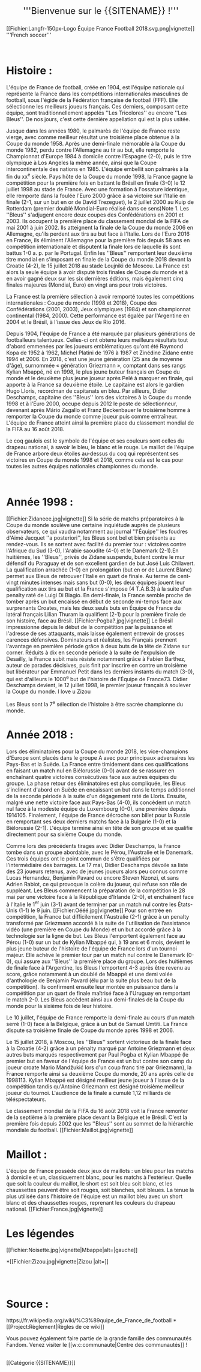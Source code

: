 <mainpage-leftcolumn-start /><div style="text-align: center; font-size: x-large; padding: 1em;">'''Bienvenue sur le {{SITENAME}} !'''</div>
[[Fichier:Langfr-150px-Logo Équipe France Football 2018.svg.png|vignette]]
'''French soccer''' 

<br />
<h1>Histoire :</h1>

L'équipe de France de football, créée en 1904, est l'équipe nationale qui représente la France dans les compétitions internationales masculines de football, sous l'égide de la Fédération française de football (FFF). Elle sélectionne les meilleurs joueurs français. Ces derniers, composant cette équipe, sont traditionnellement appelés ''Les Tricolores'' ou encore ''Les Bleus''. De nos jours, c'est cette dernière appellation qui est la plus usitée.

Jusque dans les années 1980, le palmarès de l'équipe de France reste vierge, avec comme meilleur résultat une troisième place obtenue à la Coupe du monde 1958. Après une demi-finale mémorable à la Coupe du monde 1982, perdu contre l'Allemagne au tir au but, elle remporte le Championnat d'Europe 1984 à domicile contre l'Espagne (2-0), puis le titre olympique à Los Angeles la même année, ainsi que la Coupe intercontinentale des nations en 1985. L'équipe embellit son palmarès à la fin du <abbr>xx<sup>e</sup></abbr> siècle. Pays hôte de la Coupe du monde 1998, la France gagne la compétition pour la première fois en battant le Brésil en finale (3-0) le 12 juillet 1998 au stade de France. Avec une formation à l'ossature identique, elle remporte dans la foulée l'Euro 2000 grâce à sa victoire sur l'Italie en finale (2-1, sur un but en or de David Trezeguet), le 2 juillet 2000 au Kuip de Rotterdam (premier doublé Mondial-Euro réalisé dans ce sens)Note 1. Les ''Bleus'' s'adjugent encore deux coupes des Confédérations en 2001 et 2003. Ils occupent la première place du classement mondial de la FIFA de mai 2001 à juin 2002. Ils atteignent la finale de la Coupe du monde 2006 en Allemagne, qu'ils perdent aux tirs au but face à l'Italie. Lors de l'Euro 2016 en France, ils éliminent l'Allemagne pour la première fois depuis 58 ans en compétition internationale et disputent la finale lors de laquelle ils sont battus 1-0 a. p. par le Portugal. Enfin les ''Bleus'' remportent leur deuxième titre mondial en s'imposant en finale de la Coupe du monde 2018 devant la Croatie (4-2), le 15 juillet 2018 au stade Loujniki de Moscou. La France est alors la seule équipe à avoir disputé trois finales de Coupe du monde et à en avoir gagné deux sur les six dernières éditions, mais également cinq finales majeures (Mondial, Euro) en vingt ans pour trois victoires.

La France est la première sélection à avoir remporté toutes les compétitions internationales : Coupe du monde (1998 et 2018), Coupe des Confédérations (2001, 2003), Jeux olympiques (1984) et son championnat continental (1984, 2000). Cette performance est égalée par l'Argentine en 2004 et le Brésil, à l'issue des Jeux de Rio 2016.

Depuis 1904, l'équipe de France a été marquée par plusieurs générations de footballeurs talentueux. Celles-ci ont obtenu leurs meilleurs résultats tout d'abord emmenées par les joueurs emblématiques qu'ont été Raymond Kopa de 1952 à 1962, Michel Platini de 1976 à 1987 et Zinédine Zidane entre 1994 et 2006. En 2018, c'est une jeune génération (25 ans de moyenne d'âge), surnommée « génération Griezmann », comptant dans ses rangs Kylian Mbappé, né en 1998, le plus jeune buteur français en Coupe du monde et le deuxième plus jeune joueur après Pelé à marquer en finale, qui apporte à la France sa deuxième étoile. Le capitaine est alors le gardien Hugo Lloris, recordman de capitanats en bleu. Par ailleurs, Didier Deschamps, capitaine des ''Bleus'' lors des victoires à la Coupe du monde 1998 et à l'Euro 2000, occupe depuis 2012 le poste de sélectionneur, devenant après Mário Zagallo et Franz Beckenbauer le troisième homme à remporter la Coupe du monde comme joueur puis comme entraîneur. L'équipe de France atteint ainsi la première place du classement mondial de la FIFA au 16 août 2018.

Le coq gaulois est le symbole de l'équipe et ses couleurs sont celles du drapeau national, à savoir le bleu, le blanc et le rouge. Le maillot de l'équipe de France arbore deux étoiles au-dessus du coq qui représentent ses victoires en Coupe du monde 1998 et 2018, comme cela est le cas pour toutes les autres équipes nationales championnes du monde.

<br />

<h1>Année 1998 :</h1>
[[Fichier:Zidaneee.jpg|vignette]]
Si la série de matchs préparatoires à la Coupe du monde soulève une certaine inquiétude auprès de plusieurs observateurs, ce qui vaudra notamment au journal ''l'Équipe'' les foudres d'Aimé Jacquet ''a posteriori'', les Bleus sont bel et bien présents au rendez-vous. Ils se sortent avec facilité du premier tour : victoires contre l'Afrique du Sud (3-0), l'Arabie saoudite (4-0) et le Danemark (2-1).En huitièmes, les ''Bleus'', privés de Zidane suspendu, butent contre le mur défensif du Paraguay et de son excellent gardien de but José Luis Chilavert. La qualification arrachée (1-0) en prolongation (but en or de Laurent Blanc) permet aux Bleus de retrouver l'Italie en quart de finale. Au terme de cent-vingt minutes intenses mais sans but (0-0), les deux équipes jouent leur qualification aux tirs au but et la France s'impose (4 T.A.B.3) à la suite d'un penalty raté de Luigi Di Biagio. En demi-finale, la France semble proche de tomber après un but encaissé en début de seconde mi-temps face aux surprenants Croates, mais les deux seuls buts en Équipe de France du latéral français Lilian Thuram la qualifient (2-1) pour la première finale de son histoire, face au Brésil.
[[Fichier:Pogba?.jpg|vignette]]
Le Brésil impressionne depuis le début de la compétition par la puissance et l'adresse de ses attaquants, mais laisse également entrevoir de grosses carences défensives. Dominateurs et réalistes, les Français prennent l'avantage en première période grâce à deux buts de la tête de Zidane sur corner. Réduits à dix en seconde période à la suite de l'expulsion de Desailly, la France subit mais résiste notamment grâce à Fabien Barthez, auteur de parades décisives, puis finit par inscrire en contre un troisième but libérateur par Emmanuel Petit dans les derniers instants du match (3-0), qui est d'ailleurs le 1000<sup>e</sup> but de l'histoire de l'Équipe de France73. Didier Deschamps devient, le 12 juillet 1998, le premier joueur français à soulever la Coupe du monde. I love u Zizou

Les Bleus sont la <abbr>7<sup>e</sup></abbr> sélection de l'histoire à être sacrée championne du monde.
<br />

<h1>Année 2018 :</h1>
Lors des éliminatoires pour la Coupe du monde 2018, les vice-champions d'Europe sont placés dans le groupe A avec pour principaux adversaires les Pays-Bas et la Suède. La France entre timidement dans ces qualifications en faisant un match nul en Biélorussie (0-0) avant de se rassurer en enchaînant quatre victoires consécutives face aux autres équipes du groupe. La phase retour des éliminatoires est plus compliquée, les Bleus s'inclinent d'abord en Suède en encaissant un but dans le temps additionnel de la seconde période à la suite d'un dégagement raté de Lloris. Ensuite, malgré une nette victoire face aux Pays-Bas (4-0), ils concèdent un match nul face à la modeste équipe du Luxembourg (0-0), une première depuis 1914105. Finalement, l'équipe de France décroche son billet pour la Russie en remportant ses deux derniers matchs face à la Bulgarie (1-0) et la Biélorussie (2-1). L'équipe termine ainsi en tête de son groupe et se qualifie directement pour sa sixième Coupe du monde.

Comme lors des précédents tirages avec Didier Deschamps, la France tombe dans un groupe abordable, avec le Pérou, l'Australie et le Danemark. Ces trois équipes ont le point commun de s'être qualifiées par l'intermédiaire des barrages. Le 17 mai, Didier Deschamps dévoile sa liste des 23 joueurs retenus, avec de jeunes joueurs alors peu connus comme Lucas Hernandez, Benjamin Pavard ou encore Steven Nzonzi, et sans Adrien Rabiot, ce qui provoque la colère du joueur, qui refuse son rôle de suppléant. Les Bleus commencent la préparation de la compétition le 28 mai par une victoire face à la République d'Irlande (2-0), et enchaînent face à l'Italie le 1<sup>er</sup> juin (3-1) avant de terminer par un match nul contre les États-Unis (1-1) le 9 juin.
[[Fichier:Oééé.jpg|vignette]]
Pour son entrée en compétition, la France bat difficilement l'Australie (2-1) grâce à un penalty transformé par Griezmann accordé à la suite de l'utilisation de l’assistance vidéo (une première en Coupe du Monde) et un but accordé grâce à la technologie sur la ligne de but. Les Bleus l'emportent également face au Pérou (1-0) sur un but de Kylian Mbappé qui, à 19 ans et 6 mois, devient le plus jeune buteur de l'histoire de l'équipe de France lors d'un tournoi majeur. Elle achève le premier tour par un match nul contre le Danemark (0-0), qui assure aux ''Bleus'' la première place du groupe. Lors des huitièmes de finale face à l'Argentine, les Bleus l'emportent 4-3 après être revenu au score, grâce notamment à un doublé de Mbappé et une demi volée d'anthologie de Benjamin Pavard (élu par la suite plus beau but de la compétition). Ils confirment ensuite leur montée en puissance dans la compétition par un quart de finale maîtrisé face à l'Uruguay en remportant le match 2-0. Les Bleus accèdent ainsi aux demi-finales de la Coupe du monde pour la sixième fois de leur histoire.

Le 10 juillet, l'équipe de France remporte la demi-finale au cours d'un match serré (1-0) face à la Belgique, grâce à un but de Samuel Umtiti. La France dispute sa troisième finale de Coupe du monde après 1998 et 2006.

Le 15 juillet 2018, à Moscou, les ''Bleus'' sortent victorieux de la finale face à la Croatie (4-2) grâce à un pénalty marqué par Antoine Griezmann et deux autres buts marqués respectivement par Paul Pogba et Kylian Mbappé (le premier but en faveur de l'équipe de France est un but contre son camp du joueur croate Mario Mandžukić lors d'un coup franc tiré par Griezmann), la France remporte ainsi sa deuxième Coupe du monde, 20 ans après celle de 1998113. Kylian Mbappé est désigné meilleur jeune joueur à l'issue de la compétition tandis qu'Antoine Griezmann est désigné troisième meilleur joueur du tournoi. L'audience de la finale a cumulé 1,12 milliards de téléspectateurs.

Le classement mondial de la FIFA du 16 août 2018 voit la France remonter de la septième à la première place devant la Belgique et le Brésil. C'est la première fois depuis 2002 que les ''Bleus'' sont au sommet de la hiérarchie mondiale du football.
[[Fichier:Maillot.jpg|vignette]]
<br />

<h1>Maillot : </h1>
L'équipe de France possède deux jeux de maillots : un bleu pour les matchs à domicile et un, classiquement blanc, pour les matchs à l'extérieur. Quelle que soit la couleur du maillot, le short est soit bleu soit blanc, et les chaussettes peuvent être soit rouges, soit blanches, soit bleues. La tenue la plus utilisée dans l'histoire de l'équipe est un maillot bleu avec un short blanc et des chaussettes rouges, reprenant les couleurs du drapeau national.
[[Fichier:France.jpg|vignette]]



<br />
<h1>Les légendes </h1>
[[Fichier:Noisette.jpg|vignette|Mbappe|alt=|gauche]]

*[[Fichier:Zizou.jpg|vignette|Zizou   |alt=]]<!-- La galerie ci-dessus convient parfaitement pour les pages d'articles mais il serait également bien d'en avoir une autre juste en dessous qui listerait les pages de Catégorie: les plus importantes. -->



<br />
<br />
<h1>Source :</h1>
https://fr.wikipedia.org/wiki/%C3%89quipe_de_France_de_football<mainpage-endcolumn />
<mainpage-rightcolumn-start /><nowiki>*</nowiki>[[Project:Règlement|Règles de ce wiki]]

Vous pouvez également faire partie de la grande famille des communautés Fandom. Venez visiter le [[w:c:communaute|Centre des communautés]] !

<br />
<mainpage-endcolumn />
[[Catégorie:{{SITENAME}}]]
